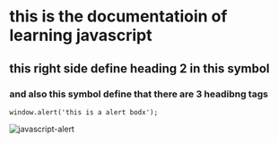 # this is the documentatioin of learning javascript
## this right side define heading 2 in this symbol
### and also this symbol define that there are 3 headibng tags 

```
window.alert('this is a alert bodx');
```
![javascript-alert](https://user-images.githubusercontent.com/95131623/143727744-b3fcef0f-4f4d-47a0-b34f-13df4d2b1c81.png)
